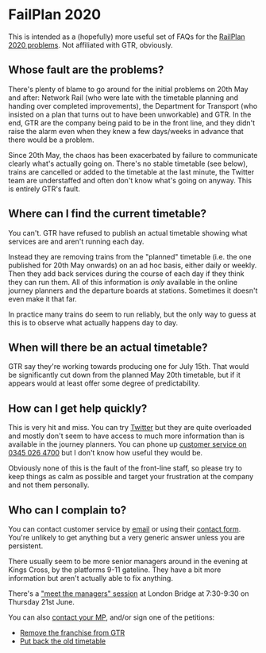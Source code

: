 # FailPlan 2020

This is intended as a (hopefully) more useful set of FAQs for the [RailPlan 2020 problems](https://www.railplan2020.com/timetables). Not affiliated with GTR, obviously.

## Whose fault are the problems?

There's plenty of blame to go around for the initial problems on 20th May and after: Network Rail (who were late with the timetable planning and handing over completed improvements), the Department for Transport (who insisted on a plan that turns out to have been unworkable) and GTR. In the end, GTR are the company being paid to be in the front line, and they didn't raise the alarm even when they knew a few days/weeks in advance that there would be a problem.

Since 20th May, the chaos has been exacerbated by failure to communicate clearly what's actually going on. There's no stable timetable (see below), trains are cancelled or added to the timetable at the last minute, the Twitter team are understaffed and often don't know what's going on anyway. This is entirely GTR's fault.

## Where can I find the current timetable?

You can't. GTR have refused to publish an actual timetable showing what services are and aren't running each day.

Instead they are removing trains from the "planned" timetable (i.e. the one published for 20th May onwards) on an ad hoc basis, either daily or weekly. Then they add back services during the course of each day if they think they can run them. All of this information is *only* available in the online journey planners and the departure boards at stations. Sometimes it doesn't even make it that far.

In practice many trains do seem to run reliably, but the only way to guess at this is to observe what actually happens day to day.

## When will there be an actual timetable?

GTR say they're working towards producing one for July 15th. That would be significantly cut down from the planned May 20th timetable, but if it appears would at least offer some degree of predictability.

## How can I get help quickly?

This is very hit and miss. You can try [Twitter](https://twitter.com/GNRailUK) but they are quite overloaded and mostly don't seem to have access to much more information than is available in the journey planners. You can phone up [customer service on 0345 026 4700](https://www.greatnorthernrail.com/help-and-support/contact-us) but I don't know how useful they would be.

Obviously none of this is the fault of the front-line staff, so please try to keep things as calm as possible and target your frustration at the company and not them personally.

## Who can I complain to?

You can contact customer service by [email](mailto:customerservices@greatnorthernrail.com) or using their [contact form](https://www.greatnorthernrail.com/help-and-support/contact-us). You're unlikely to get anything but a very generic answer unless you are persistent.

There usually seem to be more senior managers around in the evening at Kings Cross, by the platforms 9-11 gateline. They have a bit more information but aren't actually able to fix anything.

There's a ["meet the managers" session](https://www.southernrailway.com/help-and-support/listening-to-you/meet-the-manager) at London Bridge at 7:30-9:30 on Thursday 21st June.

You can also [contact your MP](https://www.writetothem.com/), and/or sign one of the petitions:

 - [Remove the franchise from GTR](https://petition.parliament.uk/petitions/220440)
 - [Put back the old timetable](https://petition.parliament.uk/petitions/220566)
